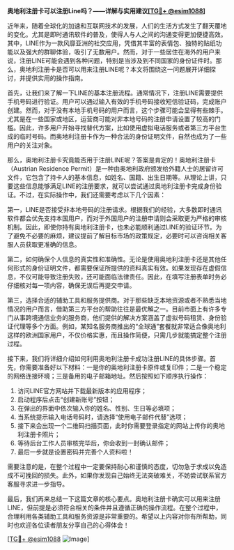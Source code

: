 **奥地利注册卡可以注册Line吗？——详解与实用建议[[TG💪+ @esim1088](https://t.me/s/esim1088)]**

近年来，随着全球化的加速和互联网技术的发展，人们的生活方式发生了翻天覆地的变化。尤其是即时通讯软件的普及，使得人与人之间的沟通变得更加便捷高效。其中，LINE作为一款风靡亚洲的社交应用，凭借其丰富的表情包、独特的贴纸功能以及强大的群聊体验，吸引了无数用户。然而，对于一些居住在海外的用户来说，注册LINE可能会遇到各种问题，特别是当涉及到不同国家的身份证件时。那么，奥地利注册卡是否可以用来注册LINE呢？本文将围绕这一问题展开详细探讨，并提供实用的操作指南。

首先，让我们来了解一下LINE的基本注册流程。通常情况下，注册LINE需要提供手机号码进行验证。用户可以通过输入有效的手机号码接收短信验证码，完成账户创建。然而，对于没有本地手机号码的用户而言，这个步骤可能会显得有些棘手。尤其是在一些国家或地区，运营商可能对非本地号码的注册申请设置了较高的门槛。因此，许多用户开始寻找替代方案，比如使用虚拟电话服务或者第三方平台生成的临时号码。而奥地利注册卡作为一种合法的身份证明文件，自然也成为了一些用户的关注对象。

那么，奥地利注册卡究竟能否用于注册LINE呢？答案是肯定的！奥地利注册卡（Austrian Residence Permit）是一种由奥地利政府颁发给外籍人士的居留许可文件，它包含了持卡人的基本信息，如姓名、国籍、出生日期等。从理论上讲，只要这些信息能够满足LINE的注册要求，就可以尝试通过奥地利注册卡完成身份验证。不过，在实际操作中，我们还需要考虑以下几个因素：

第一，LINE是否接受非本地号码的注册请求。根据我们的经验，大多数即时通讯软件都会优先支持本国用户，而对于外国用户的注册申请则会采取更为严格的审核机制。因此，即使你持有奥地利注册卡，也未必能顺利通过LINE的验证环节。为了避免不必要的麻烦，建议提前了解目标市场的政策规定，必要时可以咨询相关客服人员获取更准确的信息。

第二，如何确保个人信息的真实性和准确性。无论是使用奥地利注册卡还是其他任何形式的身份证明文件，都需要保证所提供的资料真实有效。如果发现存在虚假信息，不仅可能导致注册失败，还可能面临法律责任。因此，在填写注册表单时务必仔细核对每一项内容，确保无误后再提交申请。

第三，选择合适的辅助工具和服务提供商。对于那些缺乏本地资源或者不熟悉当地情况的用户而言，借助第三方平台的帮助往往是最优解之一。目前市面上有许多专门从事跨境通信业务的服务商，他们提供的解决方案涵盖了虚拟号码租赁、身份验证代理等多个方面。例如，某知名服务商推出的“全球通”套餐就非常适合像奥地利这样的欧洲国家用户，不仅价格实惠，而且操作简便，只需几步就能搞定整个注册过程。

接下来，我们将详细介绍如何利用奥地利注册卡成功注册LINE的具体步骤。首先，你需要准备好以下材料：一是你的奥地利注册卡原件或复印件；二是一个稳定的网络连接环境；三是备用的电子邮箱地址。然后按照如下顺序执行操作：

1. 访问LINE官方网站并下载最新版本的应用程序；
2. 启动程序后点击“创建新账号”按钮；
3. 在弹出的界面中依次输入你的姓名、性别、生日等必填项；
4. 当系统提示输入电话号码时，请选择“使用电子邮件代替”选项；
5. 接下来会出现一个二维码扫描页面，此时你需要登录指定的网站上传你的奥地利注册卡照片；
6. 等待后台工作人员审核完毕后，你会收到一封确认邮件；
7. 最后一步就是设置密码并完善个人资料啦！

需要注意的是，在整个过程中一定要保持耐心和谨慎的态度，切勿急于求成以免造成不可挽回的损失。此外，如果你发现自己始终无法突破难关，不妨尝试联系官方客服寻求进一步指导。

最后，我们再来总结一下这篇文章的核心要点。奥地利注册卡确实可以用来注册LINE，但前提是必须符合相关的条件并且遵循正确的操作流程。在整个过程中，合理利用各类辅助工具和服务资源是非常重要的。希望以上内容对你有所帮助，同时也欢迎各位读者朋友分享自己的心得体会！

[[TG💪+ @esim1088](https://t.me/s/esim1088) ![Image](https://i.postimg.cc/4NQfJmqS/Snipaste-2025-05-13-00-14-12.png)]